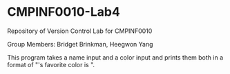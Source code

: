 # CMPINF0010-Lab4
Repository of Version Control Lab for CMPINF0010

Group Members:
Bridget Brinkman,
Heegwon Yang

This program takes a name input and a color input and prints them both in a format of "<name>'s favorite color is <color>".
